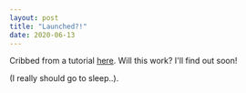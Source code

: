 ```yaml
---
layout: post
title: "Launched?!"
date: 2020-06-13
---
```


Cribbed from a tutorial [here](http://jmcglone.com/guides/github-pages/). Will this work? I'll find out soon!

(I really should go to sleep..).